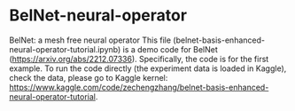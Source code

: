 # BelNet-neural-operator
BelNet: a mesh free neural operator
This file (belnet-basis-enhanced-neural-operator-tutorial.ipynb) is a demo code for BelNet (https://arxiv.org/abs/2212.07336). 
Specifically, the code is for the first example.
To run the code directly (the experiment data is loaded in Kaggle), check the data,
please go to Kaggle kernel: https://www.kaggle.com/code/zechengzhang/belnet-basis-enhanced-neural-operator-tutorial.

